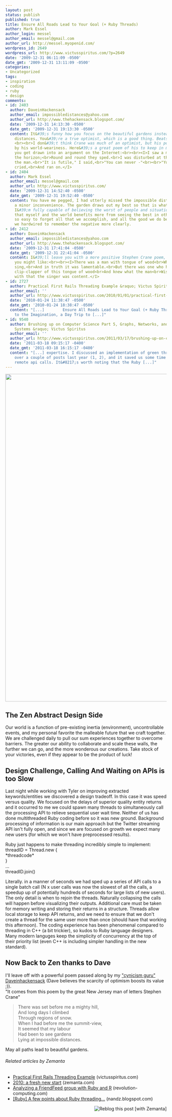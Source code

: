 ```yaml
---
layout: post
status: publish
published: true
title: Ensure All Roads Lead to Your Goal (+ Ruby Threads)
author: Mark Essel
author_login: messel
author_email: messel@gmail.com
author_url: http://messel.myopenid.com/
wordpress_id: 2649
wordpress_url: http://www.victusspiritus.com/?p=2649
date: '2009-12-31 06:11:09 -0500'
date_gmt: '2009-12-31 13:11:09 -0500'
categories:
- Uncategorized
tags:
- inspiration
- coding
- ruby
- design
comments:
- id: 2403
  author: DaveinHackensack
  author_email: impossibledistances@yahoo.com
  author_url: http://www.thehackensack.blogspot.com/
  date: '2009-12-31 14:13:30 -0500'
  date_gmt: '2009-12-31 19:13:30 -0500'
  content: It&#39;s funny how you focus on the beautiful gardens instead of the impossible
    distances. You&#39;re a true optimist, which is a good thing. Beats the alternative.
    <br><br>I don&#39;t think Crane was much of an optimist, but his poetry is enriched
    by his world-weariness. Here&#39;s a great poem of his to keep in mind next time
    you get drawn into an argument on the Internet:<br><br><I>I saw a man pursuing
    the horizon;<br>Round and round they sped.<br>I was disturbed at this;<br>I accosted
    the man.<br>"It is futile," I said,<br>"You can never -"<br><br>"You lie," he
    cried,<br>And ran on.</I>
- id: 2404
  author: Mark Essel
  author_email: messel@gmail.com
  author_url: http://www.victusspiritus.com/
  date: '2009-12-31 14:52:40 -0500'
  date_gmt: '2009-12-31 19:52:40 -0500'
  content: You have me pegged, I had utterly missed the impossible distance as just
    a minor inconvenience. The garden draws out my best so that is what I focus on.
    I&#39;m fully capable of believing the worst of people and situations, but I find
    that myself and the world benefits more from seeing the best in others. It&#39;s
    so easy to forget all that we accomplish, and all the good we do because cognitively
    we hardwired to remember the negative more clearly.
- id: 2412
  author: DaveinHackensack
  author_email: impossibledistances@yahoo.com
  author_url: http://www.thehackensack.blogspot.com/
  date: '2009-12-31 17:41:04 -0500'
  date_gmt: '2009-12-31 22:41:04 -0500'
  content: I&#39;ll leave you with a more positive Stephen Crane poem, which I think
    you might like:<br><br><I>There was a man with tongue of wood<br>Who essayed to
    sing,<br>And in truth it was lamentable.<br>But there was one who heard<br>The
    clip-clapper of this tongue of wood<br>And knew what the man<br>Wished to sing,<br>And
    with that the singer was content.</I>
- id: 2727
  author: Practical First Rails Threading Example &raquo; Victus Spiritus
  author_email: ''
  author_url: http://www.victusspiritus.com/2010/01/01/practical-first-rails-threading-example/
  date: '2010-01-24 11:38:47 -0500'
  date_gmt: '2010-01-24 18:38:47 -0500'
  content: "[...]        Ensure All Roads Lead to Your Goal (+ Ruby Threads) Candy
    to the Imagination, a Day Trip to [...]"
- id: 9540
  author: Brushing up on Computer Science Part 5, Graphs, Networks, and Operating
    Systems &raquo; Victus Spiritus
  author_email: ''
  author_url: http://www.victusspiritus.com/2011/03/17/brushing-up-on-computer-science-part-5-graphs-networks-and-operating-systems/
  date: '2011-03-18 09:15:17 -0400'
  date_gmt: '2011-03-18 16:15:17 -0400'
  content: "[...] expertise. I discussed an implementation of green threads in ruby
    over a couple of posts last year (1, 2), and it saved us some time waiting on
    remote api calls. It&#8217;s worth noting that the Ruby [...]"
---
```

<p><a href="http://www.stuckincustoms.com/2009/12/27/the-rainy-forest-in-hakone/"><img class="aligncenter size-large wp-image-2648" title="A Rainy Day in Hakone" src="http://www.victusspiritus.com/wp-content/uploads/2009/12/Gateway-682x1024.jpg" alt="" width="682" height="1024" /></a></p>
<h2>The Zen Abstract Design Side</h2>
<p>Our world is a function of pre-existing inertia (environment), uncontrollable events, and my personal favorite the malleable future that we craft together. We are challenged daily to pull our sum experiences together to overcome barriers. The greater our ability to collaborate and scale these walls, the further we can go, and the more wonderous our creations. Take stock of your victories, even if they appear to be the product of luck!</p>
<h2>Design Challenge, Calling And Waiting on APIs is too Slow</h2>
<p>Last night while working with Tyler on improving extracted keywords/entities we discovered a design tradeoff. In this case it was speed versus quality. We focused on the delays of superior quality entity returns and it occurred to me we could spawn many threads to simultaneously call the processing API to relieve sequential user wait time. Neither of us has done multithreaded Ruby coding before so it was new ground. Background processing of information is our main approach but the Twitter streaming API isn't fully open, and since we are focused on growth we expect many new users (for which we won't have preprocessed results).</p>
<p>Ruby just happens to make threading incredibly simple to implement:<br />
threadID = Thread.new {<br />
*threadcode*<br />
}<br />
...<br />
threadID.join()</p>
<p>Literally. in a manner of seconds we had sped up a series of API calls to a single batch call (N x user calls was now the slowest of all the calls, a speedup up of potentially hundreds of seconds for large lists of new users). The only detail is when to rejoin the threads. Naturally collapsing the calls will happen before visualizing their outputs. Additional care must be taken for memory writing and storing their returns in a structure. Threads allow local storage to keep API returns, and we need to ensure that we don't create a thread for the same user more than once (should have that working this afternoon). The coding experience has been phenomenal compared to threading in C++ (a bit trickier), so kudos to Ruby language designers. Many modern languges keep the simplicity of concurrency at the top of their priority list (even C++ is including simpler handling in the new standard).</p>
<h2>Now Back to Zen thanks to Dave</h2>
<p>I'll leave off with a powerful poem passed along by my <a href="http://thehackensack.blogspot.com/">"cynicism guru" Daveinhackensack</a> (Dave believes the scarcity of optimism boosts its value ;)).<br />
"It comes from this poem by the great New Jersey man of letters Stephen Crane"</p>
<blockquote><p>There was set before me a mighty hill,<br />
And long days I climbed<br />
Through regions of snow.<br />
When I had before me the summit-view,<br />
It seemed that my labour<br />
Had been to see gardens<br />
Lying at impossible distances.</p></blockquote>
<p>May all paths lead to beautiful gardens.</p>
<h6 class="zemanta-related-title" style="font-size: 1em;">Related articles by Zemanta</h6>
<ul class="zemanta-article-ul">
<li class="zemanta-article-ul-li"><a href="http://www.victusspiritus.com/2010/01/01/practical-first-rails-threading-example/">Practical First Rails Threading Example</a> (victusspiritus.com)</li>
<li class="zemanta-article-ul-li"><a href="http://www.zemanta.com/blog/2010-a-fresh-new-start-2/">2010: a fresh new start</a> (zemanta.com)</li>
<li class="zemanta-article-ul-li"><a href="http://blog.revolution-computing.com/2010/01/analyzing-a-friendfeed-group-with-ruby-and-r.html">Analyzing a FriendFeed group with Ruby and R</a> (revolution-computing.com)</li>
<li class="zemanta-article-ul-li"><a href="http://nandz.blogspot.com/2008/04/ruby-few-points-about-ruby-threading.html">[Ruby] A few points about Ruby threading...</a> (nandz.blogspot.com)</li>
</ul>
<div class="zemanta-pixie" style="margin-top: 10px; height: 15px;"><a class="zemanta-pixie-a" title="Reblog this post [with Zemanta]" href="http://reblog.zemanta.com/zemified/6266fa4d-0098-47ab-a1cc-fe7e3a98f972/"><img class="zemanta-pixie-img" style="border: none; float: right;" src="http://img.zemanta.com/reblog_e.png?x-id=6266fa4d-0098-47ab-a1cc-fe7e3a98f972" alt="Reblog this post [with Zemanta]" /></a><span class="zem-script more-related pretty-attribution"><script src="http://static.zemanta.com/readside/loader.js" type="text/javascript"></script></span></div>
